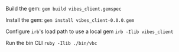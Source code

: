 Build the gem:
`gem build vibes_client.gemspec`

Install the gem:
`gem install vibes_client-0.0.0.gem`

Configure `irb`'s load path to use a local gem
`irb -Ilib vibes_client`

Run the bin CLI
`ruby -Ilib ./bin/vbc`